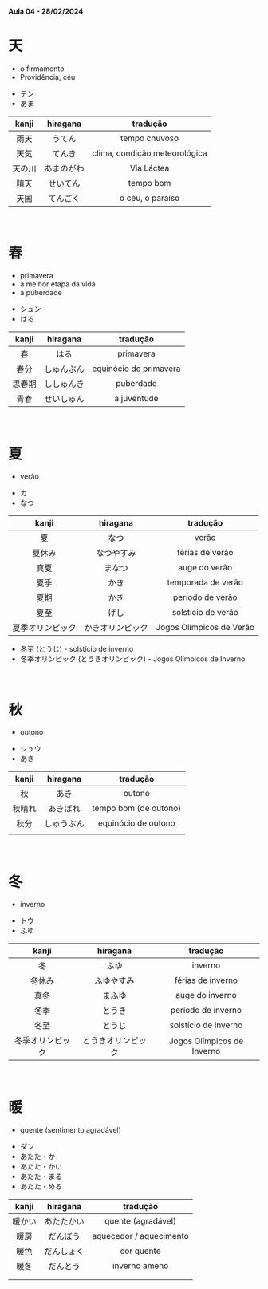#### Aula 04 - 28/02/2024


# 天
<ul><li>o firmamento</li><li>Providência, céu</li></ul>

<ul><li>テン</li><li>あま</li></ul>

| kanji | hiragana | tradução |
|:---:|:---:|:---:|
| 雨天 | うてん | tempo chuvoso |
| 天気 | てんき | clima, condição meteorológica |
| 天の川 | あまのがわ | Via Láctea |
| 晴天 | せいてん | tempo bom |
| 天国 | てんごく | o céu, o paraíso |

<br>


# 春
<ul><li>primavera</li><li>a melhor etapa da vida</li><li>a puberdade</li></ul>

<ul><li>シュン</li><li>はる</li></ul>

| kanji | hiragana | tradução |
|:---:|:---:|:---:|
| 春 | はる | primavera |
| 春分 | しゅんぶん | equinócio de primavera |
| 思春期 | ししゅんき | puberdade |
| 青春 | せいしゅん | a juventude |

<br>


# 夏
- verão

<ul><li>カ</li><li>なつ</li></ul>

| kanji | hiragana | tradução |
|:---:|:---:|:---:|
| 夏 | なつ | verão |
| 夏休み | なつやすみ | férias de verão |
| 真夏 | まなつ | auge do verão |
| 夏季 | かき | temporada de verão |
| 夏期 | かき | período de verão |
| 夏至 | げし | solstício de verão |
| 夏季オリンピック | かきオリンピック | Jogos Olímpicos de Verão |

- 冬至 (とうじ) - solstício de inverno
- 冬季オリンピック (とうきオリンピック) - Jogos Olímpicos de Inverno
<br>


# 秋
- outono

<ul><li>シュウ</li><li>あき</li></ul>

| kanji | hiragana | tradução |
|:---:|:---:|:---:|
| 秋 | あき | outono |
| 秋晴れ | あきばれ | tempo bom (de outono) |
| 秋分 | しゅうぶん | equinócio de outono |
|  |  |  |

<br>


# 冬
- inverno

<ul><li>トウ</li><li>ふゆ</li></ul>

| kanji | hiragana | tradução |
|:---:|:---:|:---:|
| 冬 | ふゆ | inverno |
| 冬休み | ふゆやすみ | férias de inverno |
| 真冬 | まふゆ | auge do inverno |
| 冬季 | とうき | período de inverno |
| 冬至 | とうじ | solstício de inverno |
| 冬季オリンピック | とうきオリンピック | Jogos Olímpicos de Inverno |

<br>


# 暖
- quente (sentimento agradável)

<ul><li>ダン</li><li>あたた・か</li><li>あたた・かい</li><li>あたた・まる</li><li>あたた・める</li></ul>

| kanji | hiragana | tradução |
|:---:|:---:|:---:|
| 暖かい | あたたかい | quente (agradável) |
| 暖房 | だんぼう | aquecedor / aquecimento |
| 暖色 | だんしょく | cor quente |
| 暖冬 | だんとう | inverno ameno |
|  |  |  |
|  |  |  |